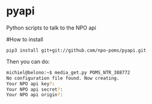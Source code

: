 # pyapi
Python scripts to talk to the NPO api

#How to install
```
pip3 install git+git://github.com/npo-poms/pyapi.git
```

Then you can do:
```bash
michiel@belono:~$ media_get.py POMS_NTR_388772
No configuration file found. Now creating.
Your NPO api key?:
Your NPO api secret?:
Your NPO api origin?:
```
